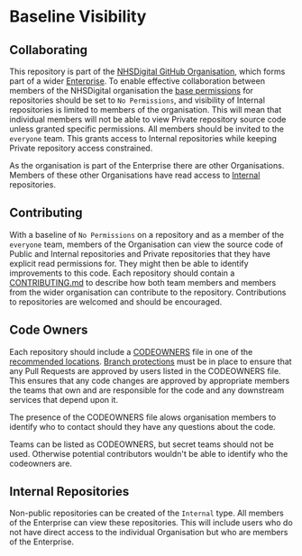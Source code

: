 # Baseline Visibility

## Collaborating

This repository is part of the [NHSDigital GitHub Organisation](https://github.com/NHSDigital), which forms part of a wider [Enterprise](https://docs.github.com/en/enterprise-cloud@latest/admin/overview/about-github-for-enterprises). To enable effective collaboration between members of the NHSDigital organisation the [base permissions](https://docs.github.com/en/organizations/managing-user-access-to-your-organizations-repositories/managing-repository-roles/setting-base-permissions-for-an-organization) for repositories should be set to `No Permissions`, and visibility of Internal repositories is limited to members of the organisation. This will mean that individual members will not be able to view Private repository source code  unless granted specific permissions. All members should be invited to the `everyone` team. This grants access to Internal repositories while keeping Private repository access constrained.

As the organisation is part of the Enterprise there are other Organisations. Members of these other Organisations have read access to [Internal](./baseline-visibility.md#internal-repositories) repositories.

## Contributing

With a baseline of `No Permissions` on a repository and as a member of the `everyone` team, members of the Organisation can view the source code of Public and Internal repositories and Private repositories that they have explicit read permissions for. They might then be able to identify improvements to this code. Each repository should contain a [CONTRIBUTING.md](../CONTRIBUTING.md) to describe how both team members and members from the wider organisation can contribute to the repository. Contributions to repositories are welcomed and should be encouraged.

## Code Owners

Each repository should include a [CODEOWNERS](https://docs.github.com/en/repositories/managing-your-repositorys-settings-and-features/customizing-your-repository/about-code-owners) file in one of the [recommended locations](https://graphite.dev/guides/in-depth-guide-github-codeowners#creating-and-locating-your-codeowners-file). [Branch protections](https://docs.github.com/en/repositories/managing-your-repositorys-settings-and-features/customizing-your-repository/about-code-owners) must be in place to ensure that any Pull Requests are approved by users listed in the CODEOWNERS file. This ensures that any code changes are approved by appropriate members the teams that own and are responsible for the code and any downstream services that depend upon it.

The presence of the CODEOWNERS file alows organisation members to identify who to contact should they have any questions about the code.

Teams can be listed as CODEOWNERS, but secret teams should not be used.  Otherwise potential contributors wouldn't be able to identify who the codeowners are.

## Internal Repositories

Non-public repositories can be created of the `Internal` type. All members of the Enterprise can view these repositories. This will include users who do not have direct access to the individual Organisation but who are members of the Enterprise.
